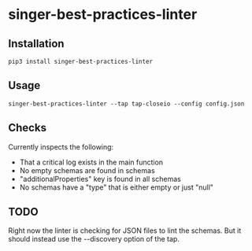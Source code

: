 # singer-best-practices-linter

## Installation

    pip3 install singer-best-practices-linter

## Usage

    singer-best-practices-linter --tap tap-closeio --config config.json

## Checks

Currently inspects the following:

- That a critical log exists in the main function
- No empty schemas are found in schemas
- "additionalProperties" key is found in all schemas
- No schemas have a "type" that is either empty or just "null"

## TODO

Right now the linter is checking for JSON files to lint the schemas. But it
should instead use the --discovery option of the tap.
